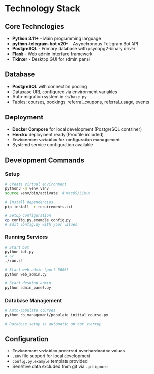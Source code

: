 # Technology Stack

## Core Technologies
- **Python 3.11+** - Main programming language
- **python-telegram-bot v20+** - Asynchronous Telegram Bot API
- **PostgreSQL** - Primary database with psycopg2-binary driver
- **Flask** - Web admin interface framework
- **Tkinter** - Desktop GUI for admin panel

## Database
- **PostgreSQL** with connection pooling
- Database URL configured via environment variables
- Auto-migration system in `db/base.py`
- Tables: courses, bookings, referral_coupons, referral_usage, events

## Deployment
- **Docker Compose** for local development (PostgreSQL container)
- **Heroku** deployment ready (Procfile included)
- Environment variables for configuration management
- Systemd service configuration available

## Development Commands

### Setup
```bash
# Create virtual environment
python3 -m venv venv
source venv/bin/activate  # macOS/Linux

# Install dependencies
pip install -r requirements.txt

# Setup configuration
cp config.py.example config.py
# Edit config.py with your values
```

### Running Services
```bash
# Start bot
python bot.py
# or
./run.sh

# Start web admin (port 5000)
python web_admin.py

# Start desktop admin
python admin_panel.py
```

### Database Management
```bash
# Auto-populate courses
python db_management/populate_initial_course.py

# Database setup is automatic on bot startup
```

## Configuration
- Environment variables preferred over hardcoded values
- `.env` file support for local development
- `config.py.example` template provided
- Sensitive data excluded from git via `.gitignore`